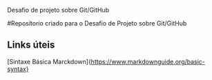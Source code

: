 Desafio de projeto sobre Git/GitHub 

#Reposítorio criado para o Desafio de Projeto sobre Git/GitHub 

## Links úteis 
[Sintaxe Básica Marckdown]{https://www.markdownguide.org/basic-syntax}
